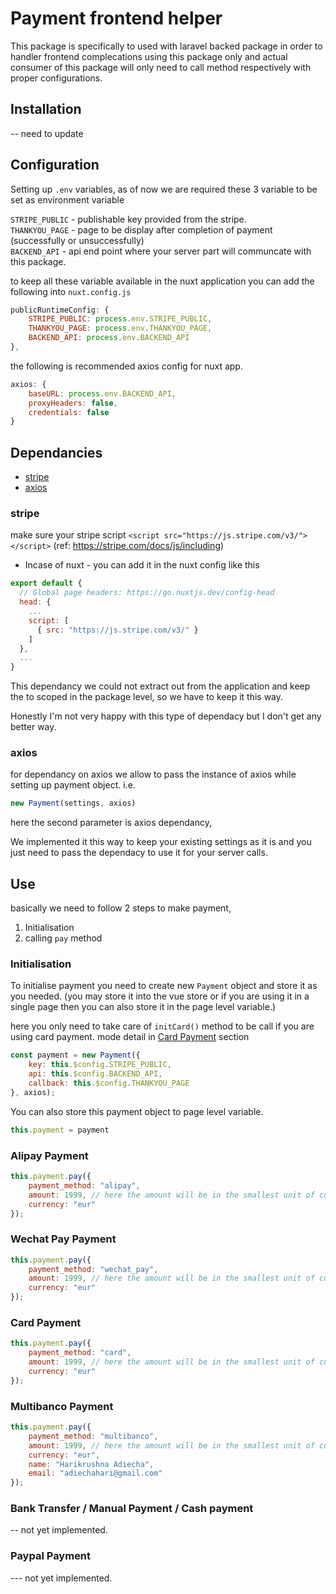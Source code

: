 # Payment frontend helper

This package is specifically to used with laravel backed package in order to handler frontend complecations using this package only and actual consumer of this package will only need to call method respectively with proper configurations.

## Installation

-- need to update

## Configuration

Setting up `.env` variables, as of now we are required these 3 variable to be set as environment variable

`STRIPE_PUBLIC` - publishable key provided from the stripe.   
`THANKYOU_PAGE` - page to be display after completion of payment (successfully or unsuccessfully)   
`BACKEND_API` - api end point where your server part will communcate with this package.

to keep all these variable available in the nuxt application you can add the following into `nuxt.config.js`

```js
publicRuntimeConfig: {
    STRIPE_PUBLIC: process.env.STRIPE_PUBLIC,
    THANKYOU_PAGE: process.env.THANKYOU_PAGE,
    BACKEND_API: process.env.BACKEND_API
},
```

the following is recommended axios config for nuxt app.

```js
axios: {
    baseURL: process.env.BACKEND_API,
    proxyHeaders: false,
    credentials: false
}
```


## Dependancies

- [stripe](#stripe)
- [axios](#axios)

### stripe
make sure your stripe script `<script src="https://js.stripe.com/v3/"></script>` (ref: https://stripe.com/docs/js/including)

* Incase of nuxt - you can add it in the nuxt config like this

```js
export default {
  // Global page headers: https://go.nuxtjs.dev/config-head
  head: {
    ...
    script: [
      { src: "https://js.stripe.com/v3/" }
    ]
  },
  ...
}
```

This dependancy we could not extract out from the application and keep the to scoped in the package level, so we have to keep it this way.

Honestly I'm not very happy with this type of dependacy but I don't get any better way.


### axios
for dependancy on axios we allow to pass the instance of axios while setting up payment object.
i.e.
```js
new Payment(settings, axios)
```

here the second parameter is axios dependancy, 

We implemented it this way to keep your existing settings as it is and you just need to pass the dependacy to use it for your server calls.


## Use

basically we need to follow 2 steps to make payment, 

1. Initialisation
2. calling `pay` method

### Initialisation

To initialise payment you need to create new `Payment` object and store it as you needed. (you may store it into the vue store or if you are using it in a single page then you can also store it in the page level variable.)

here you only need to take care of `initCard()` method to be call if you are using card payment. mode detail in [Card Payment](#card-payment) section

```js
const payment = new Payment({
    key: this.$config.STRIPE_PUBLIC,
    api: this.$config.BACKEND_API,
    callback: this.$config.THANKYOU_PAGE
}, axios);
```

You can also store this payment object to page level variable.
```js
this.payment = payment
```

### Alipay Payment

```js
this.payment.pay({
    payment_method: "alipay",
    amount: 1999, // here the amount will be in the smallest unit of currency.
    currency: "eur"
});
```

### Wechat Pay Payment

```js
this.payment.pay({
    payment_method: "wechat_pay",
    amount: 1999, // here the amount will be in the smallest unit of currency.
    currency: "eur"
});
```

### Card Payment

```js
this.payment.pay({
    payment_method: "card",
    amount: 1999, // here the amount will be in the smallest unit of currency.
    currency: "eur"
});
```

### Multibanco Payment

```js
this.payment.pay({
    payment_method: "multibanco",
    amount: 1999, // here the amount will be in the smallest unit of currency.
    currency: "eur",
    name: "Harikrushna Adiecha",
    email: "adiechahari@gmail.com"
});
```

### Bank Transfer / Manual Payment / Cash payment

-- not yet implemented.


### Paypal Payment

--- not yet implemented.

